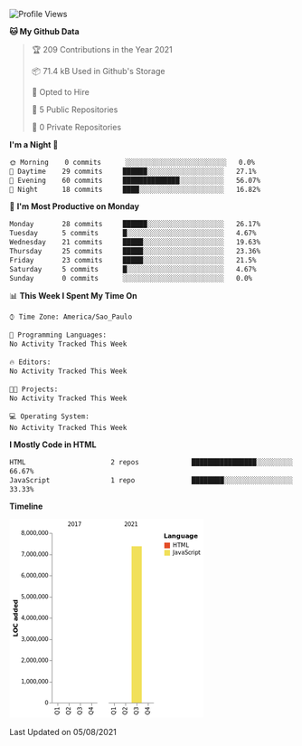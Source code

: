 <!--START_SECTION:waka-->
![Profile Views](http://img.shields.io/badge/Profile%20Views-10-blue)

**🐱 My Github Data** 

> 🏆 209 Contributions in the Year 2021
 > 
> 📦 71.4 kB Used in Github's Storage 
 > 
> 💼 Opted to Hire
 > 
> 📜 5 Public Repositories 
 > 
> 🔑 0 Private Repositories  
 > 
**I'm a Night 🦉** 

```text
🌞 Morning    0 commits      ░░░░░░░░░░░░░░░░░░░░░░░░░   0.0% 
🌆 Daytime    29 commits     ██████░░░░░░░░░░░░░░░░░░░   27.1% 
🌃 Evening    60 commits     ██████████████░░░░░░░░░░░   56.07% 
🌙 Night      18 commits     ████░░░░░░░░░░░░░░░░░░░░░   16.82%

```
📅 **I'm Most Productive on Monday** 

```text
Monday       28 commits     ██████░░░░░░░░░░░░░░░░░░░   26.17% 
Tuesday      5 commits      █░░░░░░░░░░░░░░░░░░░░░░░░   4.67% 
Wednesday    21 commits     █████░░░░░░░░░░░░░░░░░░░░   19.63% 
Thursday     25 commits     █████░░░░░░░░░░░░░░░░░░░░   23.36% 
Friday       23 commits     █████░░░░░░░░░░░░░░░░░░░░   21.5% 
Saturday     5 commits      █░░░░░░░░░░░░░░░░░░░░░░░░   4.67% 
Sunday       0 commits      ░░░░░░░░░░░░░░░░░░░░░░░░░   0.0%

```


📊 **This Week I Spent My Time On** 

```text
⌚︎ Time Zone: America/Sao_Paulo

💬 Programming Languages: 
No Activity Tracked This Week

🔥 Editors: 
No Activity Tracked This Week

🐱‍💻 Projects: 
No Activity Tracked This Week

💻 Operating System: 
No Activity Tracked This Week

```

**I Mostly Code in HTML** 

```text
HTML                     2 repos             ████████████████░░░░░░░░░   66.67% 
JavaScript               1 repo              ████████░░░░░░░░░░░░░░░░░   33.33%

```


**Timeline**

![Chart not found](https://raw.githubusercontent.com/rafa-araujo/rafa-araujo/main/charts/bar_graph.png) 


 Last Updated on 05/08/2021
<!--END_SECTION:waka-->
